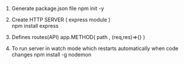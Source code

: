 1. Generate package.json file
        npm init -y

2. Create HTTP SERVER ( express module )  
        npm install express

3. Defines routes(API)
        app.METHOD( path , (req,res)=>{} )

4. To run server in watch mode which restarts automatically when code changes
        npm install -g nodemon